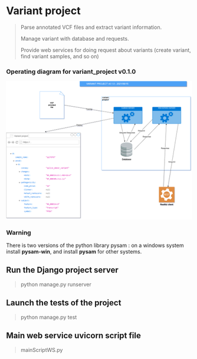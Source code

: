 # Variant project

> Parse annotated VCF files and extract variant information.
> 
> Manage variant with database and requests.
> 
> Provide web services for doing request about variants (create variant, find variant samples, and so on)

### Operating diagram for variant_project v0.1.0

![Operation diagram for variant_projet v0.1.0](doc/img/operating_diagram_variant_project_v0.1.0.png)

### Warning

There is two versions of the python library pysam : on a windows system install **pysam-win**, and install **pysam** for other systems.

## Run the Django project server

> python manage.py runserver

## Launch the tests of the project

> python manage.py test

## Main web service uvicorn script file

> mainScriptWS.py
